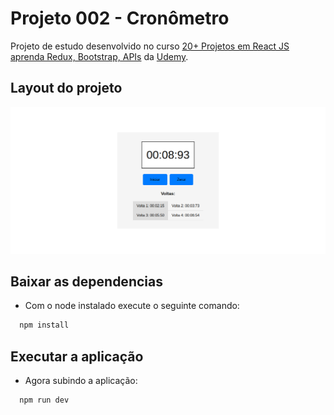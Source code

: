 # Projeto 002 - Cronômetro

Projeto de estudo desenvolvido no curso [20+ Projetos em React JS aprenda Redux, Bootstrap, APIs](https://www.udemy.com/share/109Ohk3@5QwjZu-ULUXpYc0iK6cqT_ayXruFz4eUoDF0DR83UmSjnZnVMPbTKYGZqYovrSSx/) da [Udemy](https://www.udemy.com/).

## Layout do projeto

![](./src/assets/cronometro.png)

## Baixar as dependencias

- Com o node instalado execute o seguinte comando:

```bash
  npm install
```

## Executar a aplicação

- Agora subindo a aplicação:
```bash
  npm run dev
 ```

